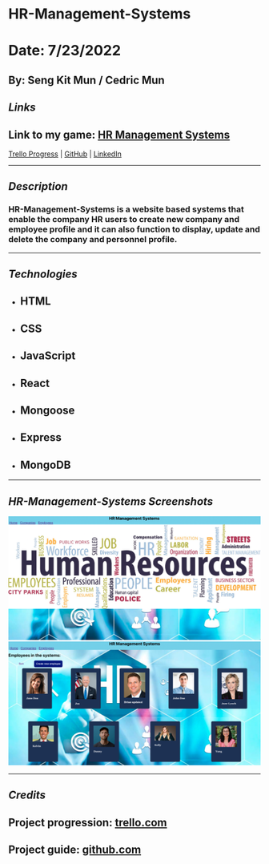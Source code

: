 # HR-Management-Systems

# Date: 7/23/2022

## By: Seng Kit Mun / Cedric Mun

## **_Links_**

## Link to my game: [HR Management Systems](https://)

[Trello Progress](https://trello.com/b/63icoQUY/hr-management-systems) | [GitHub](https://github.com/Aonmonomer) | [LinkedIn](https://www.linkedin.com/in/cedric-mun-559820243/)

---

## **_Description_**

### HR-Management-Systems is a website based systems that enable the company HR users to create new company and employee profile and it can also function to display, update and delete the company and personnel profile.

---

## **_Technologies_**

- ## HTML
- ## CSS
- ## JavaScript
- ## React
- ## Mongoose
- ## Express
- ## MongoDB

---

## **_HR-Management-Systems Screenshots_**

![Home Page](HomePage.png)
![Employee Page](EmployeesPage.png)

---

## **_Credits_**

## Project progression: [trello.com](https://trello.com/b/63icoQUY/hr-management-systems)

## Project guide: [github.com](https://github.com/Aonmonomer/HR-Management-Systems)
